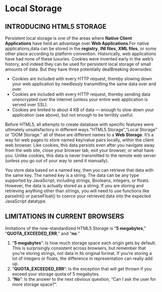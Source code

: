 # Local Storage

## INTRODUCING HTML5 STORAGE

Persistent local storage is one of the areas where **Native Client Applications** have held an advantage over **Web Applications**.For native applications,data can be stored in the **registry**, **INI files**, **XML files**, or some other place according to platform convention. Historically, web applications have had none of these luxuries. Cookies were invented early in the web’s history, and indeed they can be used for persistent local storage of small amounts of data. But they have three potentially dealBreaking downsides:

- Cookies are included with every HTTP request, thereby slowing down your web application by needlessly transmitting the same data over and over.
- Cookies are included with every HTTP request, thereby sending data unencrypted over the internet (unless your entire web application is served over SSL).
- Cookies are limited to about 4 KB of data — enough to slow down your application (see above), but not enough to be terribly useful.


Before HTML5, all attempts to create database with specific features were ultimately unsatisfactory in different ways.“HTML5 Storage”,“Local Storage” or “DOM Storage.” all of these are different names to a **Web Storage**. It’s a way for web pages to store named key/value pairs locally, within the client web browser. Like cookies, this data persists even after you navigate away from the web site, close your browser tab, exit your browser, or what have you. Unlike cookies, this data is never transmitted to the remote web server (unless you go out of your way to send it manually).

You store data based on a named key, then you can retrieve that data with the same key. The named key is a string. The data can be any type supported by JavaScript, including strings, Booleans, integers, or floats. However, the data is actually stored as a string. If you are storing and retrieving anything other than strings, you will need to use functions like parseInt() or parseFloat() to coerce your retrieved data into the expected JavaScript datatype.

## LIMITATIONS IN CURRENT BROWSERS

limitations of the now-standardized HTML5 Storage is “**5 megabytes**,” “**QUOTA_EXCEEDED_ERR**,” and “**no**.”
1. “**5 megabytes**”: Is how much storage space each origin gets by default. This is surprisingly consistent across browsers, but remember that you’re storing strings, not data in its original format. If you’re storing a lot of integers or floats, the difference in representation can really add up.
2. “**QUOTA_EXCEEDED_ERR**”: Is the exception that will get thrown if you exceed your storage quota of 5 megabytes.
3. “**No**”: Is the answer to the next obvious question, “Can I ask the user for more storage space?”.
